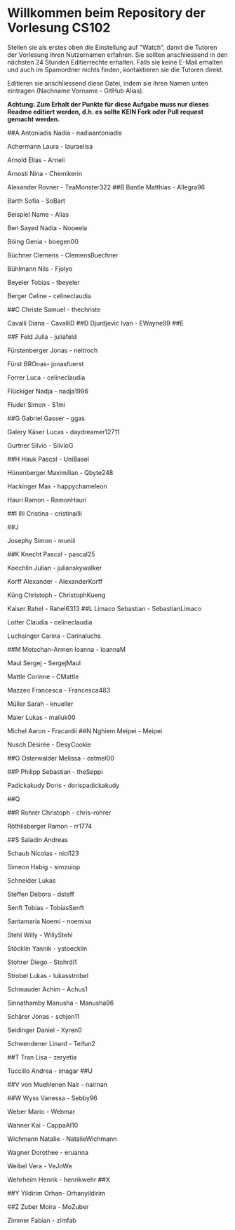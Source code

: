 # Willkommen beim Repository der Vorlesung CS102

Stellen sie als erstes oben die Einstellung auf "Watch", damit die Tutoren der Vorlesung ihren Nutzernamen erfahren. Sie sollten anschliessend in den nächsten 24 Stunden Editierrechte erhalten. Falls sie keine E-Mail erhalten und auch im Spamordner nichts finden, kontaktieren sie die Tutoren direkt.

Editieren sie anschliessend diese Datei, indem sie ihren Namen unten eintragen (Nachname Vorname - GitHub Alias).

**Achtung: Zum Erhalt der Punkte für diese Aufgabe muss nur dieses Readme editiert werden, d.h. es sollte KEIN Fork oder Pull request gemacht werden.**

##A
Antoniadis Nadia - nadiaantoniadis

Achermann Laura - lauraelisa

Arnold Elias - Arneli

Arnosti Nina - Chemikerin

Alexander Rovner - TeaMonster322
##B
Bantle Matthias - Allegra96

Barth Sofia - SoBart

Beispiel Name - Alias

Ben Sayed Nadia - Nooeela

Böing Genia - boegen00

Büchner Clemens - ClemensBuechner

Bühlmann Nils - Fjolyo

Beyeler Tobias - tbeyeler

Berger Celine - celineclaudia

##C
Christe Samuel - thechriste

Cavalli Diana - CavalliD
##D
Djurdjevic Ivan - EWayne99
##E

##F
Feld Julia - juliafeld

Fürstenberger Jonas - neitroch

Fürst BROnas- jonasfuerst

Forrer Luca - celineclaudia

Flückiger Nadja - nadja1996

Fluder Simon - S1mi

##G 
Gabriel Gasser - ggas

Galery Käser Lucas - daydreamer12711

Gurtner Silvio - SilvioG

##H
Hauk Pascal - UniBasel

Hünenberger Maximilian - Qbyte248

Hackinger Max - happychameleon

Hauri Ramon - RamonHauri

##I
Illi Cristina - cristinailli

##J

Josephy Simon - muniii

##K
Knecht Pascal - pascal25

Koechlin Julian - julianskywalker

Korff Alexander - AlexanderKorff

Küng Christoph - ChristophKueng

Kaiser Rahel - Rahel6313
##L
Limaco Sebastian - SebastianLimaco

Lotter Claudia - celineclaudia

Luchsinger Carina - Carinaluchs

##M
Motschan-Armen Ioanna - IoannaM

Maul Sergej - SergejMaul

Mattle Corinne - CMattle

Mazzeo Francesca - Francesca483 

Müller Sarah - knueller 

Maier Lukas - mailuk00

Michel Aaron - Fracardii
##N
Nghiem Meipei - Meipei

Nusch Désirée - DesyCookie

##O
Osterwalder Melissa - ostmel00


##P
Philipp Sebastian - theSeppi

Padickakudy Doris - dorispadickakudy

##Q

##R
Rohrer Christoph - chris-rohrer

Röthlisberger Ramon - rr1774

##S
Saladin Andreas

Schaub Nicolas - nici123

Simeon Habig - simzuiop

Schneider Lukas

Steffen Debora - dsteff

Senft Tobias - TobiasSenft

Santamaria Noemi - noemisa

Stehl Willy - WillyStehl

Stöcklin Yannik - ystoecklin

Stohrer Diego - Stohrdi1

Strobel Lukas - lukasstrobel

Schmauder Achim - Achus1

Sinnathamby Manusha - Manusha96

Schärer Jonas - schjon11

Seidinger Daniel - Xyren0

Schwendener Linard - Teifun2

##T
Tran Lisa - zeryetia

Tuccillo Andrea - imagar
##U

##V
von Muehlenen Nair - nairnan

##W
Wyss Vanessa - Sebby96

Weber Mario - Webmar

Wanner Kai - CappaAI10

Wichmann Natalie - NatalieWichmann

Wagner Dorothee - eruanna

Weibel Vera - VeJoWe

Wehrheim Henrik - henrikwehr
##X

##Y
Yildirim Orhan- Orhanyildirim


##Z
Zuber Moira - MoZuber

Zimmer Fabian - zimfab

